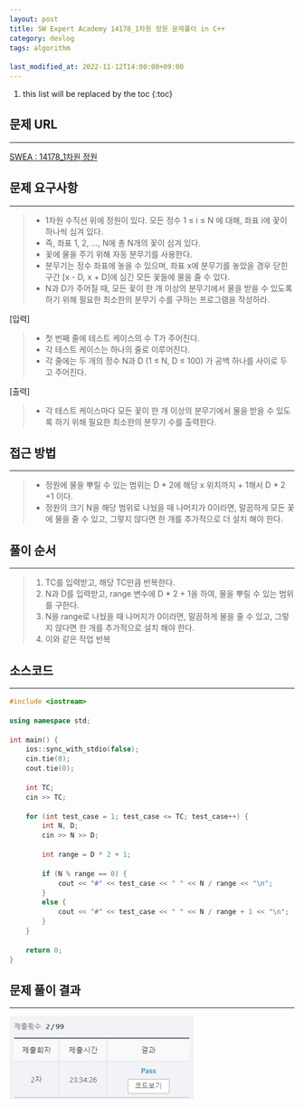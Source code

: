 ```yaml
---
layout: post
title: SW Expert Academy 14178_1차원 정원 문제풀이 in C++
category: devlog
tags: algorithm

last_modified_at: 2022-11-12T14:00:00+09:00
---
```


1. this list will be replaced by the toc
{:toc}

## 문제 URL
---
[SWEA : 14178_1차원 정원](https://swexpertacademy.com/main/code/problem/problemDetail.do?problemLevel=3&contestProbId=AX_N3oSqcyUDFARi&categoryId=AX_N3oSqcyUDFARi&categoryType=CODE&problemTitle=&orderBy=FIRST_REG_DATETIME&selectCodeLang=ALL&select-1=3&pageSize=10&pageIndex=1)


## 문제 요구사항
---
> + 1차원 수직선 위에 정원이 있다. 모든 정수 1 ≤ i ≤ N 에 대해, 좌표 i에 꽃이 하나씩 심겨 있다. 
> + 즉, 좌표 1, 2, …, N에 총 N개의 꽃이 심겨 있다.
> + 꽃에 물을 주기 위해 자동 분무기를 사용한다. 
> + 분무기는 정수 좌표에 놓을 수 있으며, 좌표 x에 분무기를 놓았을 경우 닫힌 구간 [x - D, x + D]에 심긴 모든 꽃들에 물을 줄 수 있다.
> + N과 D가 주어질 때, 모든 꽃이 한 개 이상의 분무기에서 물을 받을 수 있도록 하기 위해 필요한 최소한의 분무기 수를 구하는 프로그램을 작성하라.

[입력]
> + 첫 번째 줄에 테스트 케이스의 수 T가 주어진다.
> + 각 테스트 케이스는 하나의 줄로 이루어진다. 
> + 각 줄에는 두 개의 정수 N과 D (1 ≤ N, D ≤ 100) 가 공백 하나를 사이로 두고 주어진다.

[출력]
> + 각 테스트 케이스마다 모든 꽃이 한 개 이상의 분무기에서 물을 받을 수 있도록 하기 위해 필요한 최소한의 분무기 수를 출력한다.


## 접근 방법
---
> + 정원에 물을 뿌릴 수 있는 범위는 D * 2에 해당 x 위치까지 + 1해서 D * 2 +1 이다.
> + 정원의 크기 N을 해당 범위로 나눴을 때 나머지가 0이라면, 말끔하게 모든 꽃에 물을 줄 수 있고, 그렇지 않다면 한 개를 추가적으로  더 설치 해야 한다.


## 풀이 순서
---
> 1. TC를 입력받고, 해당 TC만큼 반복한다.
> 2. N과 D를 입력받고, range 변수에 D * 2 + 1을 하여, 물을 뿌릴 수 있는 범위를 구한다.
> 3. N을 range로 나눴을 때 나머지가 0이라면, 말끔하게 물을 줄 수 있고, 그렇지 않다면 한 개를 추가적으로 설치 해야 한다.
> 4. 이와 같은 작업 반복

## 소스코드
---
~~~c++
#include <iostream>

using namespace std;

int main() {
	ios::sync_with_stdio(false);
	cin.tie(0);
	cout.tie(0);

	int TC;
	cin >> TC;

	for (int test_case = 1; test_case <= TC; test_case++) {
		int N, D;
		cin >> N >> D;

		int range = D * 2 + 1;

		if (N % range == 0) {
			cout << "#" << test_case << " " << N / range << "\n";
		}
		else {
			cout << "#" << test_case << " " << N / range + 1 << "\n";
		}
	}

	return 0;
}
~~~

## 문제 풀이 결과
---
<img src="/assets/img/post-img/algorithm/2022-11-12-swea-14178/result.jpg">